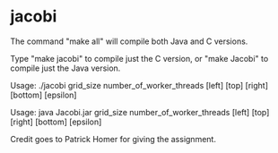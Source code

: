 # jacobi

The command "make all" will compile both Java and C versions.

Type "make jacobi" to compile just the C version, or "make Jacobi" to compile just the Java version.

Usage: ./jacobi grid_size number_of_worker_threads [left] [top] [right] [bottom] [epsilon]

Usage: java Jacobi.jar grid_size number_of_worker_threads [left] [top] [right] [bottom] [epsilon]

Credit goes to Patrick Homer for giving the assignment.
